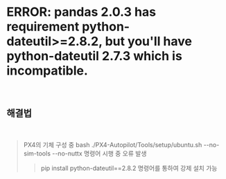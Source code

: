 # ERROR: pandas 2.0.3 has requirement python-dateutil>=2.8.2, but you'll have python-dateutil 2.7.3 which is incompatible.

<br/>

해결법
------

<br/>

> PX4의 기체 구성 중 bash ./PX4-Autopilot/Tools/setup/ubuntu.sh --no-sim-tools --no-nuttx 명령어 시행 중 오류 발생
>   > pip install python-dateutil==2.8.2 명령어를 통하여 강제 설치 가능
